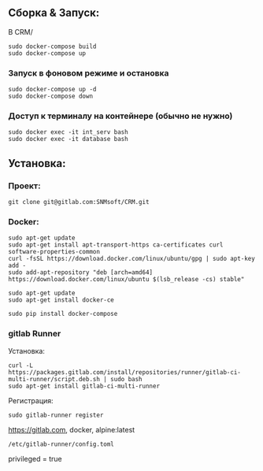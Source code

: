 ## Сборка & Запуск:

В CRM/
```
sudo docker-compose build
sudo docker-compose up
```

### Запуск в фоновом режиме и остановка
```
sudo docker-compose up -d
sudo docker-compose down
```

### Доступ к терминалу на контейнере (обычно не нужно)
```
sudo docker exec -it int_serv bash
sudo docker exec -it database bash
```

## Установка:

### Проект:

```
git clone git@gitlab.com:SNMsoft/CRM.git
```

### Docker:

```
sudo apt-get update
sudo apt-get install apt-transport-https ca-certificates curl software-properties-common
curl -fsSL https://download.docker.com/linux/ubuntu/gpg | sudo apt-key add -
sudo add-apt-repository "deb [arch=amd64] https://download.docker.com/linux/ubuntu $(lsb_release -cs) stable"

sudo apt-get update
sudo apt-get install docker-ce

sudo pip install docker-compose
```

### gitlab Runner


Установка:
```
curl -L https://packages.gitlab.com/install/repositories/runner/gitlab-ci-multi-runner/script.deb.sh | sudo bash
sudo apt-get install gitlab-ci-multi-runner
```

Регистрация:
```
sudo gitlab-runner register
```
https://gitlab.com, docker, alpine:latest

```
/etc/gitlab-runner/config.toml
```
privileged = true

